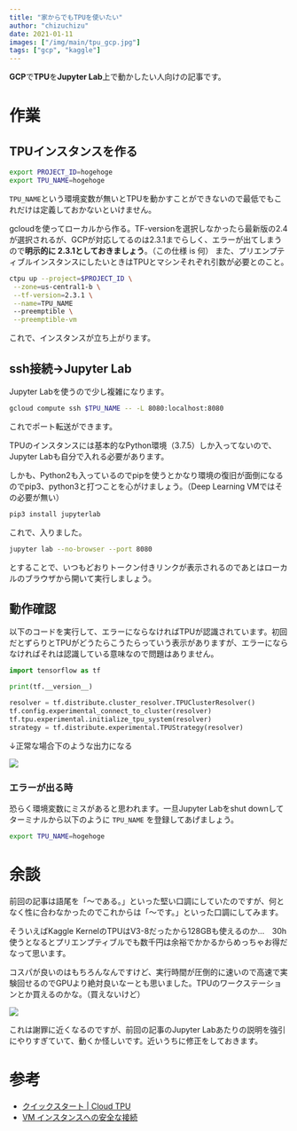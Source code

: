 ```yaml
---
title: "家からでもTPUを使いたい"
author: "chizuchizu"
date: 2021-01-11
images: ["/img/main/tpu_gcp.jpg"]
tags: ["gcp", "kaggle"]
---
```


**GCP**で**TPU**を**Jupyter Lab**上で動かしたい人向けの記事です。

# 作業
## TPUインスタンスを作る



```bash
export PROJECT_ID=hogehoge
export TPU_NAME=hogehoge
```

`TPU_NAME`という環境変数が無いとTPUを動かすことができないので最低でもこれだけは定義しておかないといけません。

gcloudを使ってローカルから作る。TF-versionを選択しなかったら最新版の2.4が選択されるが、GCPが対応してるのは2.3.1までらしく、エラーが出てしまうので**明示的に
2.3.1としておきましょう**。（この仕様 is 何）
また、プリエンプティブルインスタンスにしたいときはTPUとマシンそれぞれ引数が必要とのこと。

```bash
ctpu up --project=$PROJECT_ID \
 --zone=us-central1-b \
 --tf-version=2.3.1 \
 --name=TPU_NAME
 --preemptible \
 --preemptible-vm
```

これで、インスタンスが立ち上がります。

## ssh接続→Jupyter Lab

Jupyter Labを使うので少し複雑になります。

```bash
gcloud compute ssh $TPU_NAME -- -L 8080:localhost:8080
```
これでポート転送ができます。

TPUのインスタンスには基本的なPython環境（3.7.5）しか入ってないので、Jupyter Labも自分で入れる必要があります。

しかも、Python2も入っているのでpipを使うとかなり環境の復旧が面倒になるのでpip3、python3と打つことを心がけましょう。（Deep Learning VMではその必要が無い）

```bash
pip3 install jupyterlab
```
これで、入りました。
```bash
jupyter lab --no-browser --port 8080
```
とすることで、いつもどおりトークン付きリンクが表示されるのであとはローカルのブラウザから開いて実行しましょう。


## 動作確認

以下のコードを実行して、エラーにならなければTPUが認識されています。初回だとずらりとTPUがどうたらこうたらっていう表示がありますが、エラーにならなければそれは認識している意味なので問題はありません。


```python
import tensorflow as tf

print(tf.__version__)

resolver = tf.distribute.cluster_resolver.TPUClusterResolver()
tf.config.experimental_connect_to_cluster(resolver)
tf.tpu.experimental.initialize_tpu_system(resolver)
strategy = tf.distribute.experimental.TPUStrategy(resolver)
```


↓正常な場合下のような出力になる

![](https://pbs.twimg.com/media/ErbpNE5UYAMjnJy?format=png&name=medium)


### エラーが出る時

恐らく環境変数にミスがあると思われます。一旦Jupyter Labをshut downしてターミナルから以下のように `TPU_NAME` を登録してあげましょう。
```bash
export TPU_NAME=hogehoge
```

# 余談

前回の記事は語尾を「〜である。」といった堅い口調にしていたのですが、何となく性に合わなかったのでこれからは「〜です。」といった口調にしてみます。

そういえばKaggle KernelのTPUはV3-8だったから128GBも使えるのか…　30h使うとなるとプリエンプティブルでも数千円は余裕でかかるからめっちゃお得だなって思います。

コスパが良いのはもちろんなんですけど、実行時間が圧倒的に速いので高速で実験回せるのでGPUより絶対良いなーとも思いました。TPUのワークステーションとか買えるのかな。（買えないけど）

![](https://cdn.discordapp.com/attachments/795149266258493494/798124173989249054/unknown.png)


これは謝罪に近くなるのですが、前回の記事のJupyter Labあたりの説明を強引にやりすぎていて、動くか怪しいです。近いうちに修正をしておきます。

# 参考
- [クイックスタート | Cloud TPU](https://cloud.google.com/tpu/docs/quickstart?hl=ja)
- [VM インスタンスへの安全な接続](https://cloud.google.com/solutions/connecting-securely?hl=ja#port-forwarding-over-ssh)
